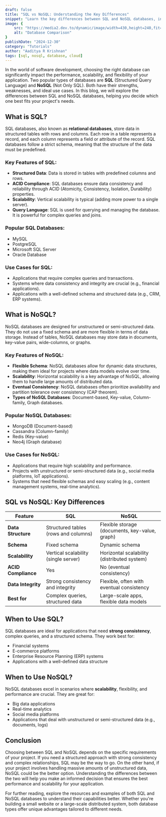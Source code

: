 ```yaml
---
draft: false
title: "SQL vs NoSQL: Understanding the Key Differences"
snippet: "Learn the key differences between SQL and NoSQL databases, including their use cases, advantages, and limitations. Understand which one best fits your needs."
image: {
    src: "https://media2.dev.to/dynamic/image/width=430,height=240,fit=cover,gravity=auto,format=auto/https%3A%2F%2Fdev-to-uploads.s3.amazonaws.com%2Fuploads%2Farticles%2Fc2shxendqypzc1c1jj6t.jpg",
    alt: "Database Comparison"
}
publishDate: "2024-12-30"
category: "Tutorials"
author: "Aaditya R Krishnan"
tags: [sql, nosql, database, cloud]
---
```


In the world of software development, choosing the right database can significantly impact the performance, scalability, and flexibility of your application. Two popular types of databases are **SQL** (Structured Query Language) and **NoSQL** (Not Only SQL). Both have their strengths, weaknesses, and ideal use cases. In this blog, we will explore the differences between SQL and NoSQL databases, helping you decide which one best fits your project's needs.

## What is SQL?

SQL databases, also known as **relational databases**, store data in structured tables with rows and columns. Each row in a table represents a record, and each column represents a field or attribute of the record. SQL databases follow a strict schema, meaning that the structure of the data must be predefined.

### Key Features of SQL:
- **Structured Data**: Data is stored in tables with predefined columns and rows.
- **ACID Compliance**: SQL databases ensure data consistency and reliability through ACID (Atomicity, Consistency, Isolation, Durability) properties.
- **Scalability**: Vertical scalability is typical (adding more power to a single server).
- **Query Language**: SQL is used for querying and managing the database. It is powerful for complex queries and joins.

### Popular SQL Databases:
- MySQL
- PostgreSQL
- Microsoft SQL Server
- Oracle Database

### Use Cases for SQL:
- Applications that require complex queries and transactions.
- Systems where data consistency and integrity are crucial (e.g., financial applications).
- Applications with a well-defined schema and structured data (e.g., CRM, ERP systems).

## What is NoSQL?

NoSQL databases are designed for unstructured or semi-structured data. They do not use a fixed schema and are more flexible in terms of data storage. Instead of tables, NoSQL databases may store data in documents, key-value pairs, wide-columns, or graphs.

### Key Features of NoSQL:
- **Flexible Schema**: NoSQL databases allow for dynamic data structures, making them ideal for projects where data models evolve over time.
- **Scalability**: Horizontal scalability is a key advantage of NoSQL, allowing them to handle large amounts of distributed data.
- **Eventual Consistency**: NoSQL databases often prioritize availability and partition tolerance over consistency (CAP theorem).
- **Types of NoSQL Databases**: Document-based, Key-value, Column-family, Graph databases.

### Popular NoSQL Databases:
- MongoDB (Document-based)
- Cassandra (Column-family)
- Redis (Key-value)
- Neo4j (Graph database)

### Use Cases for NoSQL:
- Applications that require high scalability and performance.
- Projects with unstructured or semi-structured data (e.g., social media platforms, IoT applications).
- Systems that need flexible schemas and easy scaling (e.g., content management systems, real-time analytics).

## SQL vs NoSQL: Key Differences

| Feature              | SQL                                      | NoSQL                                      |
|----------------------|------------------------------------------|--------------------------------------------|
| **Data Structure**    | Structured tables (rows and columns)     | Flexible storage (documents, key-value, graph) |
| **Schema**            | Fixed schema                             | Dynamic schema                             |
| **Scalability**       | Vertical scalability (single server)     | Horizontal scalability (distributed system) |
| **ACID Compliance**   | Yes                                      | No (eventual consistency)                 |
| **Data Integrity**    | Strong consistency and integrity         | Flexible, often with eventual consistency |
| **Best for**          | Complex queries, structured data         | Large-scale apps, flexible data models     |

## When to Use SQL?

SQL databases are ideal for applications that need **strong consistency**, complex queries, and a structured schema. They work best for:
- Financial systems
- E-commerce platforms
- Enterprise Resource Planning (ERP) systems
- Applications with a well-defined data structure

## When to Use NoSQL?

NoSQL databases excel in scenarios where **scalability**, flexibility, and performance are crucial. They are great for:
- Big data applications
- Real-time analytics
- Social media platforms
- Applications that deal with unstructured or semi-structured data (e.g., documents, logs)

## Conclusion

Choosing between SQL and NoSQL depends on the specific requirements of your project. If you need a structured approach with strong consistency and complex relationships, SQL may be the way to go. On the other hand, if your project involves handling massive amounts of unstructured data, NoSQL could be the better option. Understanding the differences between the two will help you make an informed decision that ensures the best performance and scalability for your application.

For further reading, explore the resources and examples of both SQL and NoSQL databases to understand their capabilities better. Whether you're building a small website or a large-scale distributed system, both database types offer unique advantages tailored to different needs.
